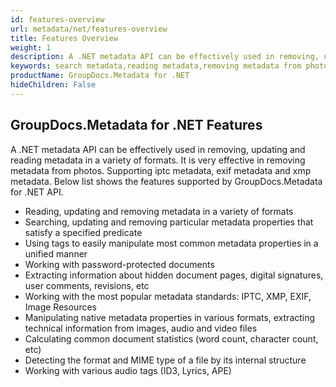 ```yaml
---
id: features-overview
url: metadata/net/features-overview
title: Features Overview
weight: 1
description: A .NET metadata API can be effectively used in removing, updating and reading metadata in a variety of formats. It is very effective in removing metadata from photos. Supporting iptc metadata, exif metadata and xmp metadata.
keywords: search metadata,reading metadata,removing metadata from photos, iptc metadata, exif metadata, xmp metadata
productName: GroupDocs.Metadata for .NET
hideChildren: False
---
```

## GroupDocs.Metadata for .NET Features
A .NET metadata API can be effectively used in removing, updating and reading metadata in a variety of formats. It is very effective in removing metadata from photos. Supporting iptc metadata, exif metadata and xmp metadata. Below list shows the features supported by GroupDocs.Metadata for .NET API.

*   Reading, updating and removing metadata in a variety of formats
*   Searching, updating and removing particular metadata properties that satisfy a specified predicate
*   Using tags to easily manipulate most common metadata properties in a unified manner
*   Working with password-protected documents
*   Extracting information about hidden document pages, digital signatures, user comments, revisions, etc
*   Working with the most popular metadata standards: IPTC, XMP, EXIF, Image Resources
*   Manipulating native metadata properties in various formats, extracting technical information from images, audio and video files
*   Calculating common document statistics (word count, character count, etc)
*   Detecting the format and MIME type of a file by its internal structure
*   Working with various audio tags (ID3, Lyrics, APE)
